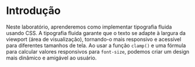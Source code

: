 # Introdução

Neste laboratório, aprenderemos como implementar tipografia fluida usando CSS. A tipografia fluida garante que o texto se adapte à largura da viewport (área de visualização), tornando-o mais responsivo e acessível para diferentes tamanhos de tela. Ao usar a função `clamp()` e uma fórmula para calcular valores responsivos para `font-size`, podemos criar um design mais dinâmico e amigável ao usuário.
